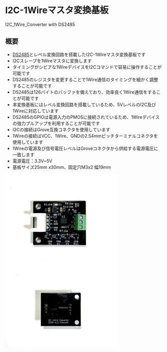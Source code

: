 # I2C-1Wireマスタ変換基板
I2C_1Wire_Converter with DS2485

## 概要
  * [DS2485][1]とレベル変換回路を搭載したI2C-1Wireマスタ変換基板です  
  * I2Cスレーブを1Wireマスタに変換します  
  * タイミングがシビアな1WireデバイスをI2Cコマンドで容易に操作することが可能です  
  * DS2485のレジスタを変更することで1Wire通信のタイミングを細かく調整することが可能です  
  * DS2485は126バイトのバッファを備えており、効率良く1Wire通信をすることが可能です  
  * 本変換基板にはレベル変換回路を搭載しているため、5VレベルのI2C及び1Wireに対応しています  
  * DS2485のGPIOは電源入力のPMOSに接続されているため、1Wireデバイスの強力プルアップを利用することが可能です
  * I2Cの接続はGrove互換コネクタを使用しています  
  * 1Wireの接続はVCC、1Wire、GNDの2.54mmピッチターミナルコネクタを使用しています  
  * 1Wireの電源及び信号電圧レベルはGroveコネクタから供給する電源電圧に一致します  
  * 電源電圧：3.3V~5V
  * 基板サイズ25mm x30mm、固定穴M3x2 幅19mm
  
  
<img src="https://github.com/meerstern/I2C_1Wire_Converter/blob/main/IMG/img1.jpg" width="360">
   
<img src="https://github.com/meerstern/I2C_1Wire_Converter/blob/main/IMG/img2.jpg" width="360">
  
[1]: https://www.maximintegrated.com/jp/products/ibutton-one-wire/memory-products/DS2485.html
  
  
  
